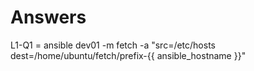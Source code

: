 # Answers

L1-Q1 = ansible dev01 -m fetch -a "src=/etc/hosts dest=/home/ubuntu/fetch/prefix-{{ ansible_hostname }}"

